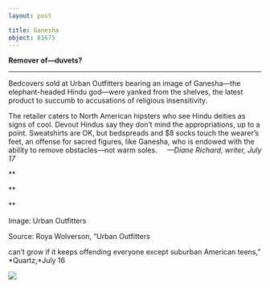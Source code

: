 ```yaml
---
layout: post

title: Ganesha
object: 81675
---
```

**Remover of—duvets?**

****

Bedcovers sold at Urban Outfitters bearing an image of Ganesha—the elephant-headed Hindu god—were yanked from the shelves, the latest product to succumb to accusations of religious insensitivity.

The retailer caters to North American hipsters who see Hindu deities as signs of cool. Devout Hindus say they don’t mind the appropriations, up to a point. Sweatshirts are OK, but bedspreads and \$8 socks touch the wearer’s feet, an offense for sacred figures, like Ganesha, who is endowed with the ability to remove obstacles—not warm soles.     *—Diane Richard, writer, July 17*

**

**

**

Image: Urban Outfitters

Source: Roya Wolverson, “Urban Outfitters 

can’t grow if it keeps offending everyone except suburban American teens,” *Quartz,*July 16

![]({{siteurl.base}}/images/14-07-17_2003.198_GaneshaEDIT-1.png)
